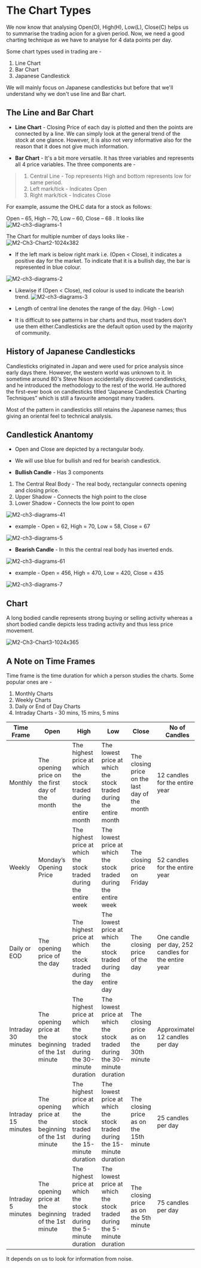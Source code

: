 # The Chart Types

We now know that analysing Open(O), High(H), Low(L), Close(C) helps us to summarise the trading acion for a given period. Now, we need a good charting technique as we have to analyse for 4 data points per day.

Some chart types used in trading are - 

1. Line Chart
2. Bar Chart
3. Japanese Candlestick

We will mainly focus on Japanese candlesticks but before that we'll understand why we don't use line and Bar chart.

## The Line and Bar Chart

* **Line Chart** - Closing Price of each day is plotted and then the points are connected by a line. We can simply look at the general trend of the stock at one glance. However, it is also not very informative also for the reason that it does not give much information.

* **Bar Chart** - It's a bit more versatile. It has three variables and represents all 4 price variables. The three components are - 
> 1. Central Line - Top represents High and bottom represents low for same period.
> 2. Left mark/tick - Indicates Open
> 3. Right mark/tick - Indicates Close

 For example, assume the OHLC data for a stock as follows:

 Open – 65, High – 70, Low – 60, Close – 68 . It looks like
![M2-ch3-diagrams-1](https://user-images.githubusercontent.com/62146744/81428940-aea04c80-917a-11ea-894e-6778c1065894.jpg)

 The Chart for multiple number of days looks like - 
![M2-Ch3-Chart2-1024x382](https://user-images.githubusercontent.com/62146744/81429101-f0c98e00-917a-11ea-9bfd-2604c1f01cb3.jpg)

* If the left mark is below right mark i.e. (Open < Close), it indicates a positive day for the market. To indicate that it is a bullish day, the bar is represented in blue colour.

![M2-ch3-diagrams-2](https://user-images.githubusercontent.com/62146744/81429332-47cf6300-917b-11ea-82f5-862e4390a256.jpg)

* Likewise if (Open < Close), red colour is used to indicate the bearish trend.
![M2-ch3-diagrams-3](https://user-images.githubusercontent.com/62146744/81429342-4aca5380-917b-11ea-8eab-71e1d8610d21.jpg)

* Length of central line denotes the range of the day. (High - Low)
* It is difficult to see patterns in bar charts and thus, most traders don't use them either.Candlesticks are the default option used by the majority of community.

## History of Japanese Candlesticks

Candlesticks originated in Japan and were used for price analysis since early days there. However, the western world was unknown to it. In sometime around 80's Steve Nison accidentally discovered candlesticks, and he introduced the methodology to the rest of the world. He authored the first-ever book on candlesticks titled “Japanese Candlestick Charting Techniques” which is still a favourite amongst many traders.

Most of the pattern in candlesticks still retains the Japanese names; thus giving an oriental feel to technical analysis.

## Candlestick Anantomy

* Open and Close are depicted by a rectangular body.
* We will use blue for bullish and red for bearish candlestick.

* **Bullish Candle** - Has 3 components

1. The Central Real Body - The real body, rectangular connects opening and closing price.
2. Upper Shadow - Connects the high point to the close
3. Lower Shadow - Connects the low point to open

![M2-ch3-diagrams-41](https://user-images.githubusercontent.com/62146744/81432438-8a476e80-9180-11ea-9edc-9848f263e4f4.jpg)

* example - Open = 62, High = 70, Low = 58, Close = 67

![M2-ch3-diagrams-5](https://user-images.githubusercontent.com/62146744/81432444-8ca9c880-9180-11ea-9e5e-894c32c8675a.jpg)

* **Bearish Candle** - In this the central real body has inverted ends.

![M2-ch3-diagrams-61](https://user-images.githubusercontent.com/62146744/81432451-8f0c2280-9180-11ea-9fa0-492ba37a04f5.jpg)

 * example - Open = 456, High = 470, Low = 420, Close = 435
 
 ![M2-ch3-diagrams-7](https://user-images.githubusercontent.com/62146744/81432461-93d0d680-9180-11ea-91d7-ba7d21db23be.jpg)
 
## Chart 

A long bodied candle represents strong buying or selling activity whereas a short bodied candle depicts less trading activity and thus less price movement.

![M2-Ch3-Chart3-1024x365](https://user-images.githubusercontent.com/62146744/81432961-72241f00-9181-11ea-9293-f7301489a259.jpg)

## A Note on Time Frames

Time frame is the time duration for which a person studies the charts. Some popular ones are - 

1. Monthly Charts
2. Weekly Charts
3. Daily or End of Day Charts
4. Intraday Charts - 30 mins, 15 mins, 5 mins


Time Frame|	Open|	High|	Low|	Close|	No of Candles
----| ----| ----| ----| ----| ----|
Monthly|	The opening price on the first day of the month|	The highest price at which the stock traded during the entire month|	The lowest price at which the stock traded during the entire month|	The closing price on the last day of the month|	12 candles for the entire year
Weekly	|Monday’s Opening Price	|The highest price at which the stock traded during the entire week|	The lowest price at which the stock traded during the entire week	|The closing price on Friday	|52 candles for the entire year
Daily or EOD|	The opening price of the day	|The highest price at which the stock traded during the day|	The lowest price at which the stock traded during the entire day	|The closing price of the day|	One candle per day, 252 candles for the entire year
Intraday 30 minutes|	The opening price at the beginning of the 1st minute|	The highest price at which the stock traded during the 30-minute duration|	The lowest price at which the stock traded during the 30-minute duration|	The closing price as on the 30th minute|	Approximately 12 candles per day
Intraday 15 minutes	|The opening price at the beginning of the 1st minute	|The highest price at which the stock traded during the 15-minute duration|	The lowest price at which the stock traded during the 15-minute duration|	The closing price as on the 15th minute|	25 candles per day
Intraday 5 minutes|	The opening price at the beginning of the 1st minute|	The highest price at which the stock traded during the 5-minute duration	|The lowest price at which the stock traded during the 5-minute duration|	The closing price as on the 5th minute|	75 candles per day

 It depends on us to look for information from noise.
 
 
 
 







